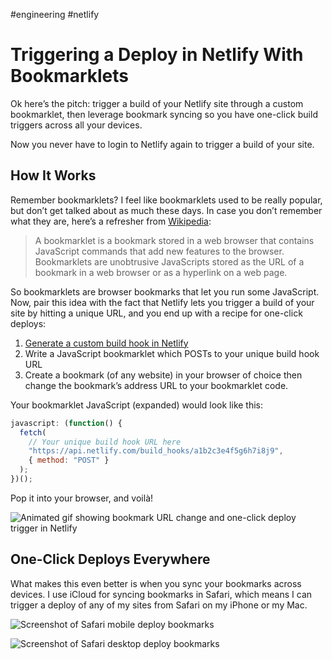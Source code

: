 #engineering #netlify

# Triggering a Deploy in Netlify With Bookmarklets

Ok here’s the pitch: trigger a build of your Netlify site through a custom bookmarklet, then leverage bookmark syncing so you have one-click build triggers across all your devices.

Now you never have to login to Netlify again to trigger a build of your site.

## How It Works

Remember bookmarklets? I feel like bookmarklets used to be really popular, but don’t get talked about as much these days. In case you don’t remember what they are, here’s a refresher from [Wikipedia](https://en.wikipedia.org/wiki/Bookmarklet):

> A bookmarklet is a bookmark stored in a web browser that contains JavaScript commands that add new features to the browser. Bookmarklets are unobtrusive JavaScripts stored as the URL of a bookmark in a web browser or as a hyperlink on a web page.

So bookmarklets are browser bookmarks that let you run some JavaScript. Now, pair this idea with the fact that Netlify lets you trigger a build of your site by hitting a unique URL, and you end up with a recipe for one-click deploys:

1. [Generate a custom build hook in Netlify](https://www.netlify.com/docs/webhooks/)
2. Write a JavaScript bookmarklet which POSTs to your unique build hook URL
3. Create a bookmark (of any website) in your browser of choice then change the bookmark’s address URL to your bookmarklet code.

Your bookmarklet JavaScript (expanded) would look like this:

```js
javascript: (function() {
  fetch(
    // Your unique build hook URL here
    "https://api.netlify.com/build_hooks/a1b2c3e4f5g6h7i8j9",
    { method: "POST" }
  );
})();
```

Pop it into your browser, and voilà!

![Animated gif showing bookmark URL change and one-click deploy trigger in Netlify](https://cdn.jim-nielsen.com/blog/2018/netlify-bookmarklet.gif "Update your bookmark’s URL to your custom JavaScript code, then click it and watch Netlify trigger a build")

## One-Click Deploys Everywhere

What makes this even better is when you sync your bookmarks across devices. I use iCloud for syncing bookmarks in Safari, which means I can trigger a deploy of any of my sites from Safari on my iPhone or my Mac.

![Screenshot of Safari mobile deploy bookmarks](https://cdn.jim-nielsen.com/blog/2018/netlify-bookmarklet-mobile-sync.png)

![Screenshot of Safari desktop deploy bookmarks](https://cdn.jim-nielsen.com/blog/2018/netlify-bookmarklet-desktop-sync.png)
